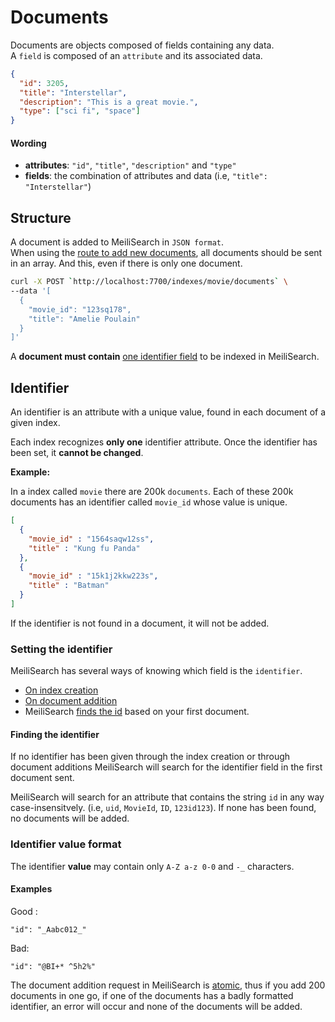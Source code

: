# Documents

Documents are objects composed of fields containing any data.</br>
A `field` is composed of an `attribute` and its associated data.

```json
{
  "id": 3205,
  "title": "Interstellar",
  "description": "This is a great movie.",
  "type": ["sci fi", "space"]
}
```

#### Wording

- **attributes**: `"id"`, `"title"`, `"description"` and `"type"`</br>
- **fields**: the combination of attributes and data (i.e, `"title": "Interstellar"`)

## Structure

A document is added to MeiliSearch in `JSON format`.<br/>
When using the [route to add new documents](/references/documents.md#add-or-update-documents), all documents should be sent in an array. And this, even if there is only one document.

```bash
curl -X POST `http://localhost:7700/indexes/movie/documents` \
--data '[
  {
    "movie_id": "123sq178",
    "title": "Amelie Poulain"
  }
]'
```

A **document must contain** [one identifier field](/guides/main_concepts/documents.md#documents-identifiers) to be indexed in MeiliSearch.

## Identifier

An identifier is an attribute with a unique value, found in each document of a given index.

Each index recognizes **only one** identifier attribute. Once the identifier has been set, it **cannot be changed**.

**Example:**

In a index called `movie` there are 200k `documents`. Each of these 200k documents has an identifier called `movie_id` whose value is unique.

```json
[
  {
    "movie_id" : "1564saqw12ss",
    "title" : "Kung fu Panda"
  },
  {
    "movie_id" : "15k1j2kkw223s",
    "title" : "Batman"
  }
]
```

If the identifier is not found in a document, it will not be added.

<!-- To be indexed by MeiliSearch, a document must have an **identifier**. A document without an identifier will be ignored by MeiliSearch. -->
<!--  -->

### Setting the identifier

MeiliSearch has several ways of knowing which field is the `identifier`.

- [On index creation](#)
- [On document addition](#)
- MeiliSearch [finds the id](/guides/main_concepts/documents.html#finding-the-identifier) based on your first document.


<!-- If you want to **change the identifier** after it has been set you will need to recreate a new index, set the right identifier through one of the above methods, and reupload all the documents. -->

#### Finding the identifier

If no identifier has been given through the index creation or through document additions MeiliSearch will search for the identifier field in the first document sent.

MeiliSearch will search for an attribute that contains the string `id` in any way case-insensitvely. (i.e, `uid`, `MovieId`, `ID`, `123id123`).
If none has been found, no documents will be added.


### Identifier value format

The identifier **value** may contain only `A-Z a-z 0-0` and `-_` characters.
#### Examples
Good :
```
"id": "_Aabc012_"
```
Bad:
```
"id": "@BI+* ^5h2%"
```


The document addition request in MeiliSearch is [atomic](https://en.wikipedia.org/wiki/Atomicity_(database_systems)), thus if you add 200 documents in one go, if
one of the documents has a badly formatted identifier, an error will occur and none of the documents will be added.
